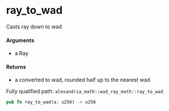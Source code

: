 # ray_to_wad

Casts ray down to wad

#### Arguments

- a Ray

#### Returns

- a converted to wad, rounded half up to the nearest wad

Fully qualified path: `alexandria_math::wad_ray_math::ray_to_wad`

```rust
pub fn ray_to_wad(a: u256) -> u256
```
